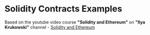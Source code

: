 # Solidity Contracts Examples

Based on the youtube video course **"Solidity and Ethereum"** on **"Ilya Krukowski"** channel - [Solidity and Ethereum](https://www.youtube.com/watch?v=DgsnHmNukv8&list=PLWlFXymvoaJ92awHVDO0oSy0z0ZFJifDV&index=1)
